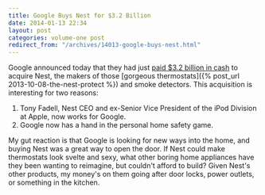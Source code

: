 ```yaml
---
title: Google Buys Nest for $3.2 Billion
date: 2014-01-13 22:34
layout: post
categories: volume-one post
redirect_from: "/archives/14013-google-buys-nest.html"
---
```



Google announced today that they had just [paid $3.2 billion in cash](http://investor.google.com/releases/2014/0113.html) to acquire Nest, the makers of those [gorgeous thermostats]({% post_url 2013-10-08-the-nest-protect %}) and smoke detectors. This acquisition is interesting for two reasons: 

1. Tony Fadell, Nest CEO and ex-Senior Vice President of the iPod Division at Apple, now works for Google. 
2. Google now has a hand in the personal home safety game. 

My gut reaction is that Google is looking for new ways into the home, and buying Nest was a great way to open the door. If Nest could make thermostats look svelte and sexy, what other boring home appliances have they been wanting to reimagine, but couldn't afford to build? Given Nest's other products, my money's on them going after door locks, power outlets, or something in the kitchen. 
